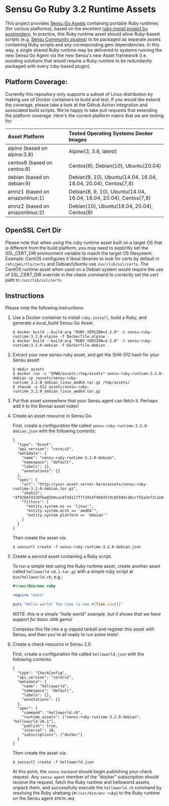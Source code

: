 # Sensu Go Ruby 3.2 Runtime Assets

This project provides [Sensu Go Assets][sensu-assets] containing portable Ruby
runtimes (for various platforms), based on the excellent [ruby-install project
by postmodern][ruby-install]. In practice, this Ruby runtime asset should allow
Ruby-based scripts (e.g. [Sensu Community plugins][sensu-plugins]) to be
packaged as separate assets containing Ruby scripts and any corresponding gem
dependencies. In this way, a single shared Ruby runtime may be delivered to
systems running the new Sensu Go Agent via the new Sensu's new Asset framework
(i.e. avoiding solutions that would require a Ruby runtime to be redundantly
packaged with every ruby-based plugin).

[sensu-assets]: https://docs.sensu.io/sensu-go/5.1/reference/assets/
[ruby-install]: https://github.com/postmodern/ruby-install
[sensu-plugins]: https://github.com/sensu-plugins/

## Platform Coverage:

Currently this repository only supports a subset of Linux distribution by making use of Docker containers to build and test.
If you would like extend the coverage, please take a look at the Github Action integration and associated build scripts. We're happy to take pull requests that extending the platform coverage. Here's the current platform matrix that we are testing for:

| Asset Platform | Tested Operating Systems Docker Images |
|:---------------|:-------------------------|
|  alpine  (based on alpine:3.8)   | Alpine(3, 3.8, latest)                                      |
|  centos8 (based on centos:8)     | Centos(8), Debian(10), Ubuntu(20.04)  |
|  debian  (based on debian:9)     | Debian(9, 10), Ubuntu(14.04, 16.04, 18.04, 20.04), Centos(7,8)    |
|  amnz1   (based on amazonlinux:1)     | Debian(8, 9, 10), Ubuntu(14.04, 16.04, 18.04, 20.04), Centos(7,8)    |
|  amnz2   (based on amazonlinux:2)     | Debian(10), Ubuntu(18.04, 20.04), Centos(8)    |

## OpenSSL Cert Dir
Please note that when using the ruby runtime asset built on a target OS that is different from the build platform, you may need to explicitly set the SSL_CERT_DIR environment variable to match the target OS filesystem.  Example: CentOS configures it libssl libraries to look for certs by default in `/etc/pki/tls/certs` and Debian/Ubuntu use `/usr/lib/ssl/certs`. The CentOS runtime asset when used on a Debian system would require the use of SSL_CERT_DIR override in the check command to correctly set the cert path to `/usr/lib/ssl/certs`


## Instructions

Please note the following instructions:

1. Use a Docker container to install `ruby-install`, build a Ruby, and generate
   a local_build Sensu Go Asset.

   ```
   $ docker build --build-arg "RUBY_VERSION=3.2.0" -t sensu-ruby-runtime:3.2.0-alpine -f Dockerfile.alpine .
   $ docker build --build-arg "RUBY_VERSION=3.2.0" -t sensu-ruby-runtime:3.2.0-debian -f Dockerfile.debian .
   ```

2. Extract your new sensu-ruby asset, and get the SHA-512 hash for your
   Sensu asset!

   ```
   $ mkdir assets
   $ docker run -v "$PWD/assets:/tmp/assets" sensu-ruby-runtime:3.2.0-debian cp /assets/sensu-ruby-runtime_3.2.0_debian_linux_amd64.tar.gz /tmp/assets/
   $ shasum -a 512 assets/sensu-ruby-runtime_3.2.0_debian_linux_amd64.tar.gz
   ```

3. Put that asset somewhere that your Sensu agent can fetch it. Perhaps add it to the Bonsai asset index!



3. Create an asset resource in Sensu Go.

   First, create a configuration file called `sensu-ruby-runtime-3.2.0-debian.json` with
   the following contents:

   ```
   {
     "type": "Asset",
     "api_version": "core/v2",
     "metadata": {
       "name": "sensu-ruby-runtime-3.2.0-debian",
       "namespace": "default",
       "labels": {},
       "annotations": {}
     },
     "spec": {
       "url": "http://your-asset-server-here/assets/sensu-ruby-runtime-3.2.0-debian.tar.gz",
       "sha512": "4f926bf4328fbad2b9cac873d117f771914f4b837c9c85584c38ccf55a3ef3c2e8d154812246e5dda4a87450576b2c58ad9ab40c9e2edc31b288d066b195b21b",
       "filters": [
         "entity.system.os == 'linux'",
         "entity.system.arch == 'amd64'",
         "entity.system.platform == 'debian'"
       ]
     }
   }
   ```

   Then create the asset via:

   ```
   $ sensuctl create -f sensu-ruby-runtime-3.2.0-debian.json
   ```

4. Create a second asset containing a Ruby script.

   To run a simple test using the Ruby runtime asset, create another asset
   called `helloworld-v0.1.tar.gz` with a simple ruby script at
   `bin/helloworld.rb`; e.g.:

   ```ruby
   #!/usr/bin/env ruby

   require "date"

   puts "Hello world! The time is now #{Time.now()}"
   ```

   _NOTE: this is a simple "hello world" example, but it shows that we have
   support for basic stlib gems!_

   Compress this file into a g-zipped tarball and register this asset with
   Sensu, and then you're all ready to run some tests!

5. Create a check resource in Sensu 2.0.

   First, create a configuration file called `helloworld.json` with
   the following contents:

   ```
   {
     "type": "CheckConfig",
     "api_version": "core/v2",
     "metadata": {
       "name": "helloworld",
       "namespace": "default",
       "labels": {},
       "annotations": {}
     },
     "spec": {
       "command": "helloworld.rb",
       "runtime_assets": ["sensu-ruby-runtime-3.2.0-debian", "helloworld-v0.1"],
       "publish": true,
       "interval": 10,
       "subscriptions": ["docker"]
     }
   }
   ```

   Then create the asset via:

   ```
   $ sensuctl create -f helloworld.json
   ```

   At this point, the `sensu-backend` should begin publishing your check
   request. Any `sensu-agent` member of the "docker" subscription should
   receive the request, fetch the Ruby runtime and helloworld assets,
   unpack them, and successfully execute the `helloworld.rb` command by
   resolving the Ruby shebang (`#!/usr/bin/env ruby`) to the Ruby runtime
   on the Sensu agent `$PATH`.:wq
   
